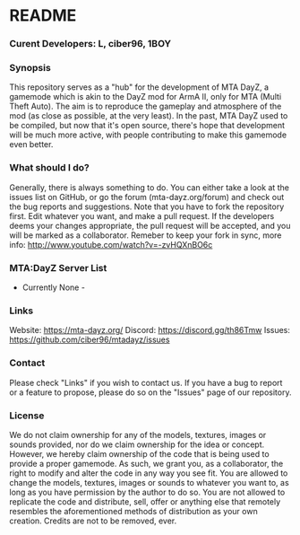 # README #

### Curent Developers: L, ciber96, 1BOY ###

### Synopsis ###
This repository serves as a "hub" for the development of MTA DayZ, a gamemode which is akin to the DayZ mod for ArmA II, only for MTA (Multi Theft Auto).
The aim is to reproduce the gameplay and atmosphere of the mod (as close as possible, at the very least). 
In the past, MTA DayZ used to be compiled, but now that it's open source, there's hope that development will be much more active, with people contributing
to make this gamemode even better.

### What should I do? ###
Generally, there is always something to do. You can either take a look at the issues list on GitHub, or go the forum (mta-dayz.org/forum) and check out the
bug reports and suggestions. Note that you have to fork the repository first. Edit whatever you want, and make a pull request. If the developers deems your
changes appropriate, the pull request will be accepted, and you will be marked as a collaborator.
Remeber to keep your fork in sync, more info: http://www.youtube.com/watch?v=-zvHQXnBO6c

### MTA:DayZ Server List ###
- Currently None -

### Links ###
Website: https://mta-dayz.org/
Discord: https://discord.gg/th86Tmw
Issues: https://github.com/ciber96/mtadayz/issues

### Contact ###
Please check "Links" if you wish to contact us. If you have a bug to report or a feature to propose, please do so on the "Issues" page of our repository.

### License ###
We do not claim ownership for any of the models, textures, images or sounds provided, nor do we claim ownership for the idea or concept. However, we hereby
claim ownership of the code that is being used to provide a proper gamemode. As such, we grant you, as a collaborator, the right to modify and alter the 
code in any way you see fit. You are allowed to change the models, textures, images or sounds to whatever you want to, as long as you have permission by the
author to do so. You are not allowed to replicate the code and distribute, sell, offer or anything else that remotely resembles the aforementioned methods of
distribution as your own creation. Credits are not to be removed, ever.
